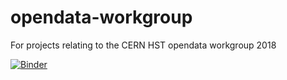 # opendata-workgroup
For projects relating to the CERN HST opendata workgroup 2018

[![Binder](https://mybinder.org/badge.svg)](https://mybinder.org/v2/gh/ianwat2212/opendata-workgroup/master?filepath=untitled.ipynb)
